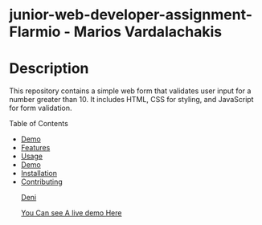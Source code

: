 # junior-web-developer-assignment-Flarmio - Marios Vardalachakis

# Description

This repository contains a simple web form that validates user input for a number greater than 10. It includes HTML, CSS for styling, and JavaScript for form validation.

Table of Contents

<ul>
 <li><a href="url">Demo</a></li>
 <li><a href="url">Features</a></li>
 <li><a href="url">Usage</a></li>
 <li><a href="url">Demo</a></li>
 <li><a href="url">Installation</li>
 <li><a href="url">Contributing</li
 </ul>
 
 <p></p>

Deni

You Can see A live demo <a href="https://mariosggg.github.io/junior-web-developer-assignment-Flarmio_marios_vardalachakis/">Here</a></li>

